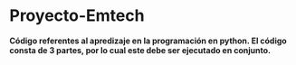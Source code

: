 # Proyecto-Emtech
**Código referentes al apredizaje en la programación en python. El código consta de 3 partes, por lo cual este debe ser ejecutado en conjunto.**
